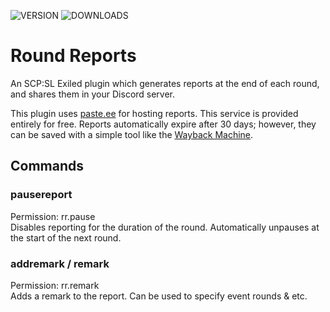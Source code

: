 ![VERSION](https://img.shields.io/github/v/release/Thundermaker300/RoundReports?include_prereleases&style=for-the-badge)
![DOWNLOADS](https://img.shields.io/github/downloads/Thundermaker300/RoundReports/total?style=for-the-badge)

# Round Reports
 An SCP:SL Exiled plugin which generates reports at the end of each round, and shares them in your Discord server.  
  
 This plugin uses [paste.ee](https://paste.ee/) for hosting reports. This service is provided entirely for free. Reports automatically expire after 30 days; however, they can be saved with a simple tool like the [Wayback Machine](https://web.archive.org/).

 ## Commands
 ### pausereport
 Permission: rr.pause  
 Disables reporting for the duration of the round. Automatically unpauses at the start of the next round.

 ### addremark / remark
 Permission: rr.remark  
 Adds a remark to the report. Can be used to specify event rounds & etc.
